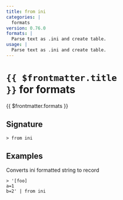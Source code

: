 ```yaml
---
title: from ini
categories: |
  formats
version: 0.76.0
formats: |
  Parse text as .ini and create table.
usage: |
  Parse text as .ini and create table.
---
```


# <code>{{ $frontmatter.title }}</code> for formats

<div class='command-title'>{{ $frontmatter.formats }}</div>

## Signature

```> from ini ```

## Examples

Converts ini formatted string to record
```shell
> '[foo]
a=1
b=2' | from ini
```
